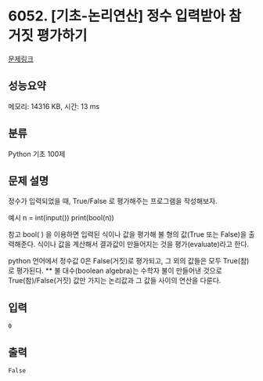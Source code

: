 # 6052. [기초-논리연산] 정수 입력받아 참 거짓 평가하기

[문제링크](https://codeup.kr/problem.php?id=6052)

## 성능요약

메모리: 14316 KB, 시간: 13 ms

## 분류

Python 기초 100제

## 문제 설명

정수가 입력되었을 때, True/False 로 평가해주는 프로그램을 작성해보자.

예시
n = int(input())
print(bool(n))

참고
bool( ) 을 이용하면 입력된 식이나 값을 평가해 불 형의 값(True 또는 False)을 출력해준다.
식이나 값을 계산해서 결과값이 만들어지는 것을 평가(evaluate)라고 한다. 

python 언어에서 정수값 0은 False(거짓)로 평가되고, 그 외의 값들은 모두 True(참)로 평가된다.
** 불 대수(boolean algebra)는 수학자 불이 만들어낸 것으로 True(참)/False(거짓) 값만 가지는 논리값과 그 값들 사이의 연산을 다룬다.

## 입력

```
0
```

## 출력

```
False
```